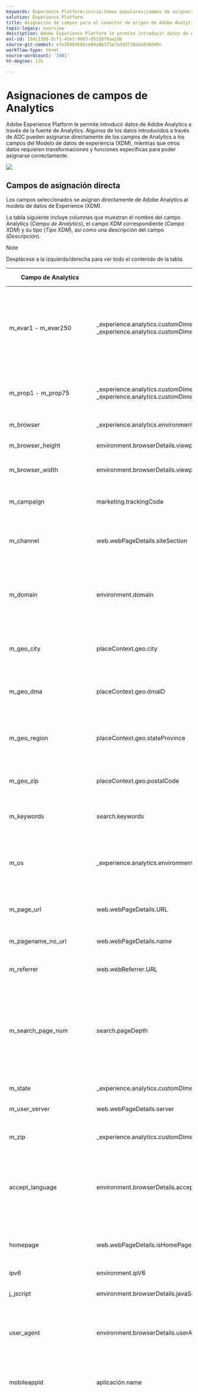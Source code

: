 ```yaml
---
keywords: Experience Platform;inicio;temas populares;campos de asignación de Analytics;asignación de analytics
solution: Experience Platform
title: Asignación de campos para el conector de origen de Adobe Analytics
topic-legacy: overview
description: Adobe Experience Platform le permite introducir datos de Adobe Analytics a través de la fuente de Analytics. Algunos de los datos introducidos a través de ADC pueden asignarse directamente de los campos de Analytics a los campos del Modelo de datos de experiencia (XDM), mientras que otros datos requieren transformaciones y funciones específicas para poder asignarse correctamente.
exl-id: 15dc1368-5cf1-42e1-9683-d5158f8aa2db
source-git-commit: efe36904b0dce94a8b1f5e7a3d3f38da1038d49c
workflow-type: tm+mt
source-wordcount: '3401'
ht-degree: 13%

---
```


# Asignaciones de campos de Analytics

Adobe Experience Platform le permite introducir datos de Adobe Analytics a través de la fuente de Analytics. Algunos de los datos introducidos a través de ADC pueden asignarse directamente de los campos de Analytics a los campos del Modelo de datos de experiencia (XDM), mientras que otros datos requieren transformaciones y funciones específicas para poder asignarse correctamente.

![](../images/analytics-data-experience-platform.png)

## Campos de asignación directa

Los campos seleccionados se asignan directamente de Adobe Analytics al modelo de datos de Experience (XDM).

La tabla siguiente incluye columnas que muestran el nombre del campo Analytics (*Campo de Analytics*), el campo XDM correspondiente (*Campo XDM*) y su tipo (*Tipo XDM*), así como una descripción del campo (*Descripción*).

>[!NOTE]
>
>Desplácese a la izquierda/derecha para ver todo el contenido de la tabla.

| Campo de Analytics | Campo XDM | Tipo XDM | Descripción |
| --------------- | --------- | -------- | ---------- |
| m_evar1 - m_evar250 | _experience.analytics.customDimensions.eVars.eVar1 - _experience.analytics.customDimensions.eVars.eVar250 | string | Variable personalizada, que puede oscilar entre 1 y 250. Cada organización utilizará estas eVars personalizadas de forma diferente. |
| m_prop1 - m_prop75 | _experience.analytics.customDimensions.props.prop1 - _experience.analytics.customDimensions.props.prop75 | string | Variables de tráfico personalizadas, que pueden oscilar entre 1 y 75. |
| m_browser | _experience.analytics.environment.browserID | integer | El ID de número del explorador. |
| m_browser_height | environment.browserDetails.viewportHeight | integer | Altura del explorador, en píxeles. |
| m_browser_width | environment.browserDetails.viewportWidth | integer | Anchura del explorador, en píxeles. |
| m_campaign | marketing.trackingCode | string | La variable utilizada en la dimensión Código de seguimiento . |
| m_channel | web.webPageDetails.siteSection | string | La variable utilizada en la dimensión Secciones del sitio. |
| m_domain | environment.domain | string | La variable utilizada en la dimensión Dominio . Esto se basa en el proveedor de servicios de Internet (ISP) del usuario. |
| m_geo_city | placeContext.geo.city | string | Nombre de la ciudad de la visita. Se basa en la dirección IP de la visita. |
| m_geo_dma | placeContext.geo.dmaID | integer | ID numérico del área demográfica de la visita. Se basa en la dirección IP de la visita. |
| m_geo_region | placeContext.geo.stateProvince | string | Nombre del estado o región de la visita. Se basa en la dirección IP de la visita. |
| m_geo_zip | placeContext.geo.postalCode | string | El código postal de la visita. Se basa en la dirección IP de la visita. |
| m_keywords | search.keywords | string | La variable utilizada en la dimensión Palabra clave. |
| m_os | _experience.analytics.environment.OperatingSystemID | integer | ID numérica que representa el sistema operativo del visitante. Esto se basa en la columna user_agent . |
| m_page_url | web.webPageDetails.URL | string | Dirección URL de la visita individual a la página. |
| m_pagename_no_url | web.webPageDetails.</span>name | string | Variable utilizada para rellenar la dimensión Páginas . |
| m_referrer | web.webReferrer.URL | string | La dirección URL de la página anterior. |
| m_search_page_num | search.pageDepth | integer | Lo utiliza la dimensión Rango de todas las páginas de búsqueda. Indica en qué página de resultados de búsqueda apareció su sitio antes de que el usuario hiciera clic para acceder a su sitio. |
| m_state | _experience.analytics.customDimensions.stateProvincia | string | Variable de estado. |
| m_user_server | web.webPageDetails.server | string | Variable utilizada en la dimensión Servidor . |
| m_zip | _experience.analytics.customDimensions.postalCode | string | Variable utilizada para rellenar la dimensión Código postal . |
| accept_language | environment.browserDetails.acceptLanguage | string | Enumera todos los idiomas aceptados, tal como se indica en el encabezado Accept-Language-HTTP. |
| homepage | web.webPageDetails.isHomePage | Booleano | Ya no se utiliza. Se indica si la dirección URL actual es la página principal del explorador. |
| ipv6 | environment.ipV6 | string |
| j_jscript | environment.browserDetails.javaScriptVersion | string | Versión de JavaScript admitida por el explorador. |
| user_agent | environment.browserDetails.userAgent | string | La cadena del agente de usuario enviada en el encabezado HTTP. |
| mobileappid | aplicación.</span>name | string | El ID de la aplicación móvil, almacenado en el siguiente formato: `[AppName][BundleVersion]`. |
| mobiledevice | device.model | string | Nombre del dispositivo móvil. En iOS, se almacena como una cadena de dos dígitos separados por comas. El primer número representa la generación del dispositivo y el segundo representa la familia del dispositivo. |
| pointofinterest | placeContext.POIinteraction.POIDetail.</span>name | string | Utilizado por los servicios móviles. Representa el punto de interés. |
| pointofinterestdistance | placeContext.POIinteraction.POIDetail.geoInteractionDetails.distanceToCenter | entero | Utilizado por los servicios móviles. Representa la distancia del punto de interés. |
| mobileplaceaccuracy | placeContext.POIinteraction.POIDetail.geoInteractionDetails.deviceGeoAccuracy | entero | Recopilado desde la variable de datos de contexto a.loc.acc. Indica la precisión del GPS en metros en el momento de la recogida. |
| mobileplacecategory | placeContext.POIinteraction.POIDetail.category | string | Recopilado desde la variable de datos de contexto a.loc.category. Describe la categoría de un lugar específico. |
| mobileplaceid | placeContext.POIinteraction.POIDetail.POIID | string | Recopilado desde la variable de datos de contexto a.loc.id. Identificador de un punto de interés determinado. |
| vídeo | media.mediaTimed.primaryAssetReference._id | string | Nombre del vídeo. |
| videoad | advertising.adAssetReference._id | string | Identificador del recurso publicitario. |
| videocontenttype | media.mediaTimed.primaryAssetViewDetails.broadcastContentType | string | El Tipo De Contenido Del Vídeo. Se establece automáticamente como &quot;Vídeo&quot; para todas las vistas de vídeo. |
| videoadpod | advertising.adAssetViewDetails.adBreak._id | string | El pod en el que se encuentra el anuncio de vídeo. |
| videoadinpod | advertising.adAssetViewDetails.index | integer | Posición en la que se encuentra el anuncio de vídeo en el pod. |
| videoplayername | media.mediaTimed.primaryAssetViewDetails.playerName | string | Nombre del reproductor de vídeo. |
| videochannel | media.mediaTimed.primaryAssetViewDetails.broadcastChannel | string | El canal de vídeo. |
| videoadplayername | advertising.adAssetViewDetails.playerName | string | Nombre del reproductor del anuncio de vídeo. |
| videochapter | media.mediaTimed.mediaChapter.chapterAssetReference._id | string | El nombre del capítulo del vídeo |
| videoname | media.mediaTimed.primaryAssetReference._dc.title | string | El nombre del vídeo. |
| videoadname | advertising.adAssetReference._dc.title | string | Nombre del anuncio de vídeo. |
| videoshow | media.mediaTimed.primaryAssetReference._iptc4xmpExt.Series._iptc4xmpExt.Name | string | Programa del vídeo. |
| videoseason | media.mediaTimed.primaryAssetReference._iptc4xmpExt.Season._iptc4xmpExt.Name | string | Temporada del vídeo. |
| videoepisode | media.mediaTimed.primaryAssetReference._iptc4xmpExt.Episode._iptc4xmpExt.Name | string | Episodio del vídeo. |
| videonetwork | media.mediaTimed.primaryAssetViewDetails.broadcastNetwork | string | Red del vídeo. |
| videoshowtype | media.mediaTimed.primaryAssetReference.showType | string | Tipo de programa del vídeo. |
| videoadload | media.mediaTimed.primaryAssetViewDetails.adLoadType | string | Cargas del anuncio de vídeo. |
| videofeedtype | media.mediaTimed.primaryAssetViewDetails.sourceFeed | string | Tipo de fuente de vídeo. |
| mobilebeaconmajor | placeContext.POIinteraction.POIDetail.beaconInteractionDetails.beaconMajor | entero | Señalización principal de Mobile Services. |
| mobilebeaconminor | placeContext.POIinteraction.POIDetail.beaconInteractionDetails.beaconMinor | entero | Señalización menor de Mobile Services. |
| mobilebeaconuuid | placeContext.POIinteraction.POIDetail.beaconInteractionDetails.proximityUUID | string | UUID de señalización de Mobile Services. |
| videosessionid | media.mediaTimed.primaryAssetViewDetails._id | string | ID de sesión de vídeo. |
| videogenre | media.mediaTimed.primaryAssetReference._iptc4xmpExt.Genre | matriz | Género del vídeo. | {title (Object), description (Object), type (Object), meta:xdmType (Object), items (string), meta:xdmField (Object)} |
| mobileinstalls | application.firstLaunches | Objeto | Esto se activa en la primera ejecución después de la instalación o reinstalación | {id (cadena), valor (número)} |
| mobileupgrades | application.upgrades | Objeto | Notifica el número de actualizaciones de aplicaciones. Déclencheur en la primera ejecución después de la actualización o cada vez que cambie el número de versión. | {id (cadena), valor (número)} |
| mobilelaunches | application.launches | Objeto | Número de veces que se ha iniciado la aplicación. | {id (cadena), valor (número)} |
| mobilecrashes | application.crashes | Objeto | <!-- MISSING --> | {id (cadena), valor (número)} |
| mobilemessageclicks | directMarketing.clicks | Objeto | <!-- MISSING --> | {id (cadena), valor (número)} |
| mobileplaceentry | placeContext.POIinteraction.poiEntries | Objeto | <!-- MISSING --> | {id (cadena), valor (número)} |
| mobileplaceexit | placeContext.POIinteraction.poiExits | Objeto | <!-- MISSING --> | {id (cadena), valor (número)} |
| videotime | media.mediaTimed.timePlayed | Objeto | <!-- MISSING --> | {id (cadena), valor (número)} |
| videostart | media.mediaTimed.impressions | Objeto | <!-- MISSING --> | {id (cadena), valor (número)} |
| videocomplete | media.mediaTimed.completes | Objeto | <!-- MISSING --> | {id (cadena), valor (número)} |
| videosegmentviews | media.mediaTimed.mediaSegmentViews | Objeto | <!-- MISSING --> | {id (cadena), valor (número)} |
| videoadstart | advertising.impressions | Objeto | <!-- MISSING --> | {id (cadena), valor (número)} |
| videoadcomplete | advertising.completes | Objeto | <!-- MISSING --> | {id (cadena), valor (número)} |
| videoadtime | advertising.timePlayed | Objeto | <!-- MISSING --> | {id (cadena), valor (número)} |
| videochapterstart | media.mediaTimed.mediaChapter.impressions | Objeto | <!-- MISSING --> | {id (cadena), valor (número)} |
| videochaptercomplete | media.mediaTimed.mediaChapter.completes | Objeto | <!-- MISSING --> | {id (cadena), valor (número)} |
| videochaptertime | media.mediaTimed.mediaChapter.timePlayed | Objeto | <!-- MISSING --> | {id (cadena), valor (número)} |
| videoplay | media.mediaTimed.starts | Objeto | <!-- MISSING --> | {id (cadena), valor (número)} |
| videototaltime | media.mediaTimed.totalTimePlayed | Objeto | <!-- MISSING --> | {id (cadena), valor (número)} |
| videoqoetimetostart | media.mediaTimed.primaryAssetViewDetails.qoe.timeToStart | Objeto | El tiempo de calidad de vídeo para el inicio. | {id (cadena), valor (número)} |
| videoqoedropbeforestart | media.mediaTimed.dropBeforeStarts | Objeto | <!-- MISSING --> | {id (cadena), valor (número)} |
| videoqoebuffercount | media.mediaTimed.primaryAssetViewDetails.qoe.buffers | Objeto | Recuento de búferes en la calidad de vídeo | {id (cadena), valor (número)} |
| videoqoebuffertime | media.mediaTimed.primaryAssetViewDetails.qoe.bufferTime | Objeto | Hora de búfer de la calidad de vídeo | {id (cadena), valor (número)} |
| videoqoebitratechangecount | media.mediaTimed.primaryAssetViewDetails.qoe.bitrateChanges | Objeto | Recuento de cambios en la calidad de vídeo | {id (cadena), valor (número)} |
| videoqoebitrateaverage | media.mediaTimed.primaryAssetViewDetails.qoe.bitrateAverage | Objeto | Tasa de bits promedio de la calidad de vídeo | {id (cadena), valor (número)} |
| videoqoeerrorcount | media.mediaTimed.primaryAssetViewDetails.qoe.errors | Objeto | Recuento de errores de calidad de vídeo | {id (cadena), valor (número)} |
| videoqoedroppedframecount | media.mediaTimed.primaryAssetViewDetails.qoe.droppedFrames | Objeto | <!-- MISSING --> | {id (cadena), valor (número)} |
| videoprogress10 | media.mediaTimed.progress10 | Objeto | <!-- MISSING --> | {id (cadena), valor (número)} |
| videoprogress25 | media.mediaTimed.progress25 | Objeto | <!-- MISSING --> | {id (cadena), valor (número)} |
| videoprogress50 | media.mediaTimed.progress50 | Objeto | <!-- MISSING --> | {id (cadena), valor (número)} |
| videoprogress75 | media.mediaTimed.progress75 | Objeto | <!-- MISSING --> | {id (cadena), valor (número)} |
| videoprogress95 | media.mediaTimed.progress95 | Objeto | <!-- MISSING --> | {id (cadena), valor (número)} |
| videoresume | media.mediaTimed.resumes | Objeto | <!-- MISSING --> | {id (cadena), valor (número)} |
| videopausecount | media.mediaTimed.pauses | Objeto | <!-- MISSING --> | {id (cadena), valor (número)} |
| videopausetime | media.mediaTimed.pauseTime | Objeto | <!-- MISSING --> | {id (cadena), valor (número)} |
| videoSecondssincelastcall | media.mediaTimed.primaryAssetViewDetails.sessionTimeout | integer |

{style=&quot;table-layout:auto&quot;}

## Dividir campos de asignación

Estos campos tienen un único origen, pero se asignan a **múltiple** Ubicaciones XDM.

| Campo de Analytics | Campo XDM | Tipo XDM | Descripción |
| --------------- | --------- | -------- | ---------- |
| s_resolution | device.screenWidth, device.screenHeight | integer | ID numérico que representa la resolución del monitor. |
| mobileosversion | environment.operationSystem, environment.operationSystemVersion | string | Versión del sistema operativo del dispositivo móvil. |
| videoadlength | advertising.adAssetReference._xmpDM.duration | integer | Duración del anuncio de vídeo. |

{style=&quot;table-layout:auto&quot;}

## Campos de asignación generados

Los campos seleccionados procedentes de ADC deben transformarse, lo que requiere lógica más allá de una copia directa de Adobe Analytics para que se genere en XDM.

La tabla siguiente incluye columnas que muestran el nombre del campo Analytics (*Campo de Analytics*), el campo XDM correspondiente (*Campo XDM*) y su tipo (*Tipo XDM*), así como una descripción del campo (*Descripción*).

>[!NOTE]
>
>Desplácese a la izquierda/derecha para ver todo el contenido de la tabla.

| Campo de Analytics | Campo XDM | Tipo XDM | Descripción |
| --------------- | --------- | -------- | ----------- |
| m_prop1 - m_prop75 | _experience.analytics.customDimensions.listprops.prop1 - _experience.analytics.customDimensions.listprops.prop75 | Objeto | Variables de tráfico personalizadas que varían de 1 a 75 | {} |
| m_hier1 - m_hier5 | _experience.analytics.customDimensions.hierarchy.hier1 - _experience.analytics.customDimensions.hierarchy.hier5 | Objeto | Utilizado por variables de jerarquía. Contiene un | lista delimitada de valores. | {valores (matriz), delimitador (cadena)} |
| m_mvvar1 - m_mvvar3 | _experience.analytics.customDimensions.lists.list1.list[] - _experience.analytics.customDimensions.lists.list3.list[] | matriz | Lista de valores de variables. Contiene una lista delimitada de valores personalizados, según la implementación | {valor (cadena), clave (cadena)} |
| m_color | device.colorDepth | integer | El ID de profundidad de color, que se basa en el valor de la columna c_color. |
| m_cookies | environment.browserDetails.cookiesEnabled | Booleano | Variable utilizada en la dimensión Compatibilidad con cookies . |
| m_event_list | commerce.purchases, commerce.productViews, commerce.productListOpens, commerce.checkouts, commerce.productListAdd, commerce.productListRemovals, commerce.productListViews | Objeto | Eventos comerciales estándar activados en la visita. | {id (cadena), valor (número)} |
| m_event_list | _experience.analytics.event1to100.event1 - _experience.analytics.event1to100.event100, _experience.analytics.event101to200.event101 - _experience.analytics.event101to200.event200 , _experience.analytics.event201to300.event201 - _experience.analytics.event201to300.event300, _experience.analytics.event301to400.event301 - _experience.analytics.event30 1to400.event400, _experience.analytics.event401to500.event401 - _experience.analytics.event401to500.event500, _experience.analytics.event501to600.event5 01 - _experience.analytics.event501to600.event600, _experience.analytics.event601to700.event601 - _experience.analytics.event601to700.event700, _experience.analytics.event7 01to800.event701 - _experience.analytics.event701to800.event800, _experience.analytics.event801to900.event801 - _experience.analytics.event801to900.event 900, _experience.analytics.event901to1000.event901 - _experience.analytics.event901to1000.event1000 | Objeto | Eventos personalizados activados en la visita. | {id (objeto), valor (objeto)} |
| m_geo_country | placeContext.geo.countryCode | string | Abreviación del país de donde provino la visita, que se basa en la dirección IP. |
| m_geo_latitude | placeContext.geo._schema.latitude | entero | <!-- MISSING --> |
| m_geo_longitude | placeContext.geo._schema.longitude | entero | <!-- MISSING --> |
| m_java_enabled | environment.browserDetails.javaEnabled | Booleano | Un indicador que indica si Java está habilitado. |
| m_latitude | placeContext.geo._schema.latitude | entero | <!-- MISSING --> |
| m_longitude | placeContext.geo._schema.longitude | entero | <!-- MISSING --> |
| m_page_event_var1 | web.webInteraction.URL | string | Variable que solo se utiliza en solicitudes de imagen de seguimiento de vínculos. Esta variable contiene la dirección URL del vínculo de descarga, de salida o personalizado en el que se hizo clic. |
| m_page_event_var2 | web.webInteraction.name | string | Variable que solo se utiliza en solicitudes de imagen de seguimiento de vínculos. Muestra el nombre personalizado del vínculo, si se especifica. |
| m_page_type | web.webPageDetails.isErrorPage | Booleano | Variable que se utiliza para rellenar la dimensión Páginas no encontradas . Esta variable debe estar vacía o contener &quot;ErrorPage&quot;. |
| m_pagename_no_url | web.webPageDetails.pageViews.value | entero | El nombre de la página (si está configurado). Si no se especifica ninguna página, este valor se deja vacío. |
| m_paid_search | search.isPaid | Booleano | Un indicador que se establece si la visita coincide con la detección de búsquedas de pago. |
| m_product_list | productListItems[].items | matriz | La lista de productos, tal como se transfiere a través de la variable products . | {SKU (cadena), cantidad (total), priceTotal (número)} |
| m_ref_type | web.webReferrer.type | string | Una ID numérica que representa el tipo de referente de la visita. 1 significa que dentro del sitio, 2 significa otros sitios web, 3 significa motores de búsqueda, 4 significa disco duro, 5 significa USENET, 6 significa Escritos o marcadores (sin referente), 7 significa correo electrónico, 8 significa Sin JavaScript y 9 significa Redes sociales. |
| m_search_engine | search.searchEngine | string | ID numérica que representa el motor de búsqueda que ha llevado al visitante a su sitio. |
| post_currency | commerce.order.currencyCode | string | El código de moneda que se ha utilizado durante la transición. |
| post_cust_hit_time_gmt | timestamp | string | Esto solo se utiliza en conjuntos de datos con marca de tiempo habilitada. Esta es la marca de tiempo que se envía con ella, en función de la hora Unix. |
| post_cust_visid | identityMap | object | El ID de visitante del cliente. |
| post_cust_visid | endUserIDs._experience.aacustomid.primary | Booleano | El ID de visitante del cliente. |
| post_cust_visid | endUserIDs._experience.aacustomid.namespace.code | string | El ID de visitante del cliente. |
| post_visid_high + visid_low | identityMap | object | Identificador único de una visita. |
| post_visid_high + visid_low | endUserIDs._experience.aaid.id | string | Identificador único de una visita. |
| post_visid_high | endUserIDs._experience.aaid.primary | Booleano | Se utiliza junto con visid_low para identificar una visita de forma exclusiva. |
| post_visid_high | endUserIDs._experience.aaid.namespace.code | string | Se utiliza junto con visid_low para identificar una visita de forma exclusiva. |
| post_visid_low | identityMap | object | Se utiliza junto con visid_high para identificar una visita de forma exclusiva. |
| hit_time_gmt | receivedTimestamp | string | La marca de tiempo de la visita, basada en el tiempo Unix. |
| hitid_high + hitid_low | _id | string | Identificador único para identificar una visita. |
| hitid_low | _id | string | Se utiliza junto con hitid_high para identificar una visita de forma exclusiva. |
| ip | environment.ipV4 | string | La dirección IP, basada en el encabezado HTTP de la solicitud de imagen. |
| j_jscript | environment.browserDetails.javaScriptEnabled | Booleano | Versión de JavaScript utilizada. |
| mcvisid_high + mcvisid_low | identityMap | object | El ID de visitante del Experience Cloud. |
| mcvisid_high + mcvisid_low | endUserIDs._experience.mcid.id | string | El ID de visitante del Experience Cloud. |
| mcvisid_high | endUserIDs._experience.mcid.primary | Booleano | El ID de visitante del Experience Cloud. |
| mcvisid_high | endUserIDs._experience.mcid.namespace.code | string | El ID de visitante del Experience Cloud. |
| mcvisid_low | identityMap | object | El ID de visitante del Experience Cloud. |
| sdid_high + sdid_low | _experience.target.complementDataID | string | ID de vinculación de visitas. El campo de análisis sdid_high y sdid_low es el id de datos suplementario que se utiliza para unir dos o más visitas entrantes. |
| mobilebeaconproximity | placeContext.POIinteraction.POIDetail.beaconInteractionDetails.proximity | string | Proximidad de la señalización de Mobile Services. |
| videochapter | media.mediaTimed.mediaChapter.chapterAssetReference._xmpDM.duration | integer | Nombre del capítulo del vídeo. |
| videolength | media.mediaTimed.primaryAssetReference._xmpDM.duration | integer | Duración del vídeo. |

{style=&quot;table-layout:auto&quot;}

## Campos de asignación avanzados

Los campos seleccionados (conocidos como &quot;postvalues&quot;) requieren transformaciones más avanzadas para poder asignarlos correctamente de los campos de Adobe Analytics al Modelo de datos de experiencia (XDM). Para realizar estas transformaciones avanzadas es necesario utilizar el servicio de consulta de Adobe Experience Platform y las funciones prediseñadas (denominadas funciones definidas por Adobe) para la sesionización, atribución y deduplicación.

Para obtener más información sobre cómo realizar estas transformaciones mediante el servicio de consulta, visite la [Funciones definidas por Adobe](../../../../query-service/sql/adobe-defined-functions.md) documentación.

La tabla siguiente incluye columnas que muestran el nombre del campo Analytics (*Campo de Analytics*), el campo XDM correspondiente (*Campo XDM*) y su tipo (*Tipo XDM*), así como una descripción del campo (*Descripción*).

>[!NOTE]
>
>Desplácese a la izquierda/derecha para ver todo el contenido de la tabla.

| Campo de Analytics | Campo XDM | Tipo XDM | Descripción |
| --------------- | --------- | -------- | ---------- |
| post_evar1 - post_evar250 | _experience.analytics.customDimensions.eVars.eVar1 - _experience.analytics.customDimensions.eVars.eVar250 | string | Variable personalizada, que puede oscilar entre 1 y 250. Cada organización utilizará estas eVars personalizadas de forma diferente. |
| post_prop1 - post_prop75 | _experience.analytics.customDimensions.props.prop1 - _experience.analytics.customDimensions.props.prop75 | string | Variables de tráfico personalizadas, que pueden oscilar entre 1 y 75. |
| post_browser_height | environment.browserDetails.viewportHeight | integer | Altura del explorador, en píxeles. |
| post_browser_width | environment.browserDetails.viewportWidth | integer | Anchura del explorador, en píxeles. |
| post_campaign | marketing.trackingCode | string | La variable utilizada en la dimensión Código de seguimiento . |
| post_channel | web.webPageDetails.siteSection | string | La variable utilizada en la dimensión Secciones del sitio. |
| post_cust_visid | endUserIDs._experience.aacustomid.id | string | El ID de visitante personalizado, si está establecido. |
| post_first_hit_page_url | _experience.analytics.endUser.firstWeb.webPageDetails.URL | string | Dirección URL de la primera página a la que llega el visitante. |
| post_first_hit_pagename | _experience.analytics.endUser.firstWeb.webPageDetails.name | string | Variable utilizada en la dimensión Página de entrada original . El nombre de la página de entrada del visitante. |
| post_keywords | search.keywords | string | Las palabras clave que se recopilaron para la visita. |
| post_page_url | web.webPageDetails.URL | string | Dirección URL de la visita individual a la página. |
| post_pagename_no_url | web.webPageDetails.name | string | Variable utilizada para rellenar la dimensión Páginas . |
| post_purchaseid | commerce.order.purchaseID | string | Variable que se utiliza para identificar compras de forma única. |
| post_referrer | web.webReferrer.URL | string | La dirección URL de la página anterior. |
| post_state | _experience.analytics.customDimensions.stateProvincia | string | Variable de estado. |
| post_user_server | web.webPageDetails.server | string | Variable utilizada en la dimensión Servidor . |
| post_zip | _experience.analytics.customDimensions.postalCode | string | Variable utilizada para rellenar la dimensión Código postal . |
| explorador | _experience.analytics.environment.browserID | integer | El ID numérico del explorador. |
| domain | environment.domain | string | La variable utilizada en la dimensión Dominio . Esto se basa en el proveedor de servicios de Internet (ISP) del usuario. |
| first_hit_referrer | _experience.analytics.endUser.firstWeb.webReferrer.URL | string | La primera URL de referencia para el visitante. |
| geo_city | placeContext.geo.city | string | Nombre de la ciudad de la visita. Se basa en la dirección IP de la visita. |
| geo_dma | placeContext.geo.dmaID | integer | ID numérico del área demográfica de la visita. Se basa en la dirección IP de la visita. |
| geo_region | placeContext.geo.stateProvince | string | Nombre del estado o región de la visita. Se basa en la dirección IP de la visita. |
| geo_zip | placeContext.geo.postalCode | string | El código postal de la visita. Se basa en la dirección IP de la visita. |
| os | _experience.analytics.environment.OperatingSystemID | integer | ID numérica que representa el sistema operativo del visitante. Esto se basa en la columna user_agent . |
| search_page_num | search.pageDepth | integer | Esta variable la utiliza la dimensión Clasificación de todas las páginas de búsqueda e indica qué página de resultados de búsqueda tiene su sitio | aparecía antes de que el usuario hiciera clic en el sitio. |
| visit_keywords | _experience.analytics.session.search.keywords | string | Variable utilizada en la dimensión Palabras clave de búsqueda. |
| visit_num | _experience.analytics.session.num | integer | Variable utilizada en la dimensión Número de visita. Esto comienza en 1 y aumenta cada vez que se inicia una nueva visita (por usuario). |
| visit_page_num | _experience.analytics.session.depth | integer | Variable utilizada en la dimensión Profundidad de visita . Este valor aumenta en 1 por cada visita que genera el usuario y se restablece después de cada visita. |
| visit_referrer | _experience.analytics.session.web.webReferrer.URL | string | El primer referente de la visita. |
| visit_search_page_num | _experience.analytics.session.search.pageDepth | integer | El primer nombre de página de la visita. |
| post_prop1 - post_prop75 | _experience.analytics.customDimensions.listprops.prop1 - _experience.analytics.customDimensions.listprops.prop75 | Objeto | Variables de tráfico personalizadas 1-75. |
| post_hier1 - post_hier5 | _experience.analytics.customDimensions.hierarchy.hier1 - _experience.analytics.customDimensions.hierarchy.hier5 | Objeto | Lo utilizan las variables de jerarquía y contiene una lista delimitada de valores. | {valores (matriz), delimitador (cadena)} |
| post_mvvar1 - post_mvvar3 | _experience.analytics.customDimensions.lists.list1.list[] - _experience.analytics.customDimensions.lists.list3.list[] | matriz | Una lista de valores de variables. Contiene una lista delimitada de valores personalizados, según la implementación. | {valor (cadena), clave (cadena)} |
| post_cookies | environment.browserDetails.cookiesEnabled | Booleano | Variable utilizada en la dimensión Compatibilidad con cookies. |
| post_event_list | commerce.purchases, commerce.productViews, commerce.productListOpens, commerce.checkouts, commerce.productListAdd, commerce.productListRemovals, commerce.productListViews | Objeto | Eventos comerciales estándar activados en la visita. | {id (cadena), valor (número)} |
| post_event_list | _experience.analytics.event1to100.event1 - _experience.analytics.event1to100.event100, _experience.analytics.event101to200.event101 - _experience.analytics.event101to200.event200 , _experience.analytics.event201to300.event201 - _experience.analytics.event201to300.event300, _experience.analytics.event301to400.event301 - _experience.analytics.event30 1to400.event400, _experience.analytics.event401to500.event401 - _experience.analytics.event401to500.event500, _experience.analytics.event501to600.event5 01 - _experience.analytics.event501to600.event600, _experience.analytics.event601to700.event601 - _experience.analytics.event601to700.event700, _experience.analytics.event7 01to800.event701 - _experience.analytics.event701to800.event800, _experience.analytics.event801to900.event801 - _experience.analytics.event801to900.event 900, _experience.analytics.event901to1000.event901 - _experience.analytics.event901to1000.event1000 | Objeto | Eventos personalizados activados en la visita. | {id (objeto), valor (objeto)} |
| post_java_enabled | environment.browserDetails.javaEnabled | Booleano | Un indicador que indica si Java está habilitado. |
| post_latitude | placeContext.geo._schema.latitude | entero | <!-- MISSING --> |
| post_longitude | placeContext.geo._schema.longitude | entero | <!-- MISSING --> |
| post_page_event | web.webInteraction.type | string | El tipo de visita que se envía en la solicitud de imagen (visita estándar, vínculo de descarga, vínculo de salida o vínculo personalizado en el que se hizo clic). |
| post_page_event | web.webInteraction.linkClicks.value | entero | El tipo de visita que se envía en la solicitud de imagen (visita estándar, vínculo de descarga, vínculo de salida o vínculo personalizado en el que se hizo clic). |
| post_page_event_var1 | web.webInteraction.URL | string | Esta variable solo se utiliza en solicitudes de imagen de seguimiento de vínculos. Esta es la dirección URL del vínculo de descarga, de salida o personalizado en el que se hizo clic. |
| post_page_event_var2 | web.webInteraction.name | string | Esta variable solo se utiliza en solicitudes de imagen de seguimiento de vínculos. Será el nombre personalizado del vínculo. |
| post_page_type | web.webPageDetails.isErrorPage | Booleano | Se utiliza para rellenar la dimensión Páginas no encontradas . Esta variable debe estar vacía o contener &quot;ErrorPage&quot; |
| post_pagename_no_url | web.webPageDetails.pageViews.value | entero | El nombre de la página (si está configurado). Si no se especifica ninguna página, este valor se deja vacío. |
| post_product_list | productListItems[].items | matriz | La lista de productos, tal como se transfiere a través de la variable products . | {SKU (cadena), cantidad (total), priceTotal (número)} |
| post_search_engine | search.searchEngine | string | ID numérica que representa el motor de búsqueda que ha llevado al visitante a su sitio. |
| mvvar1_instances | .list.items[] | Objeto | Lista de valores de variables. Contiene una lista delimitada de valores personalizados, según la implementación. |
| mvvar2_instances | .list.items[] | Objeto | Lista de valores de variables. Contiene una lista delimitada de valores personalizados, según la implementación. |
|  | mvvar3_instances | .list.items[] | Objeto | Lista de valores de variables. Contiene una lista delimitada de valores personalizados, según la implementación. |
| color | device.colorDepth | integer | ID de profundidad de color, según el valor de la columna c_color. |
| first_hit_ref_type | _experience.analytics.endUser.firstWeb.webReferrer.type | string | El ID numérico, que representa el tipo de referente del primer referente del visitante. |
| first_hit_time_gmt | _experience.analytics.endUser.firstTimestamp | integer | Marca de tiempo de la primera visita del visitante en Tiempo Unix. |
| geo_country | placeContext.geo.countryCode | string | Abreviatura del país del que provino la visita basada en la dirección IP. |
| geo_latitude | placeContext.geo._schema.latitude | entero | <!-- MISSING --> |
| geo_longitude | placeContext.geo._schema.longitude | entero | <!-- MISSING --> |
| paid_search | search.isPaid | Booleano | Un indicador que se establece si la visita coincide con la detección de búsquedas de pago. |
| ref_type | web.webReferrer.type | string | Una ID numérica que representa el tipo de referente de la visita. |
| visit_paid_search | _experience.analytics.session.search.isPaid | Booleano | Un indicador (1=pagado, 0=no pagado) que indica si la primera visita individual de la visita procede de una visita de búsqueda paga. |
| visit_ref_type | _experience.analytics.session.web.web.webReferrer.type | string | ID numérica que representa el tipo de referente del primer referente de la visita. |
| visit_search_engine | _experience.analytics.session.search.searchEngine | string | ID numérica del primer motor de búsqueda de la visita. |
| visit_start_time_gmt | _experience.analytics.session.timestamp | integer | Marca de tiempo de la primera visita individual de la visita en Tiempo Unix. |

{style=&quot;table-layout:auto&quot;}